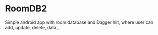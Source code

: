 # RoomDB2
Simple android app with room database and Dagger hilt, where user can add, update, delete, data ,
